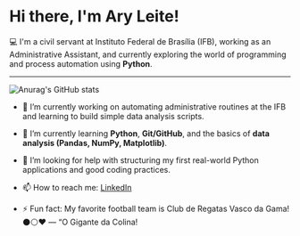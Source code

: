 
# Hi there, I'm **Ary Leite**!

💻 I'm a civil servant at Instituto Federal de Brasília (IFB), working as an Administrative Assistant, and currently exploring the world of programming and process automation using **Python**.  

---
![Anurag's GitHub stats](https://github-readme-stats.vercel.app/api?username=aryleite&theme=dark&show_icons=true) 
- 🔭 I’m currently working on automating administrative routines at the IFB and learning to build simple data analysis scripts.
  
- 🌱 I’m currently learning **Python**, **Git/GitHub**, and the basics of **data analysis (Pandas, NumPy, Matplotlib)**.
- 🤔 I’m looking for help with structuring my first real-world Python applications and good coding practices.
  
- 📫 How to reach me: [LinkedIn](https://linkedin.com/in/aryleite)
  
- ⚡ Fun fact: My favorite football team is Club de Regatas Vasco da Gama!⚫⚪❤️ — “O Gigante da Colina!

